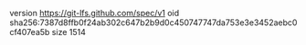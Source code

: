 version https://git-lfs.github.com/spec/v1
oid sha256:7387d8ffb0f24ab302c647b2b9d0c450747747da753e3e3452aebc0cf407ea5b
size 1514
